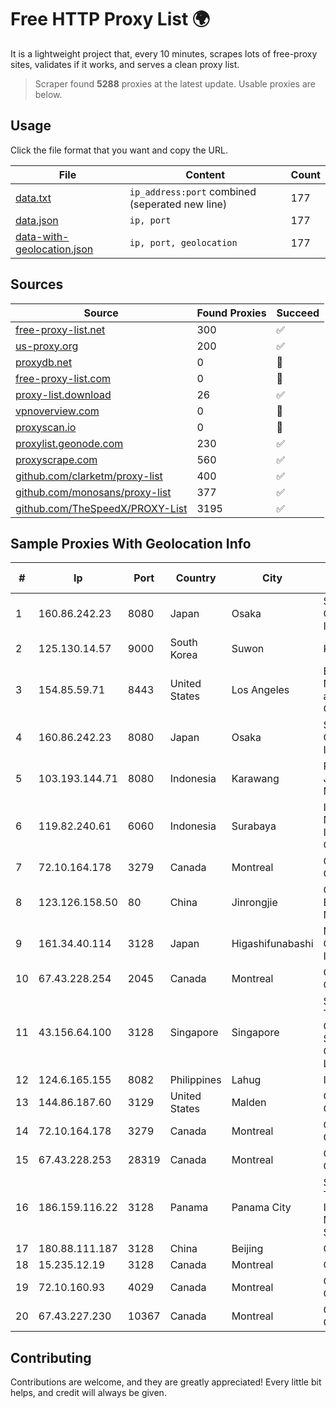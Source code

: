 
# Free HTTP Proxy List 🌍

It is a lightweight project that, every 10 minutes, scrapes lots of free-proxy sites, validates if it works, and serves a clean proxy list.


> Scraper found **5288** proxies at the latest update. Usable proxies are below.

## Usage

Click the file format that you want and copy the URL.


|File|Content|Count|
|----|-------|-----|
|[data.txt](https://raw.githubusercontent.com/themiralay/Proxy-List-World/master/data.txt)|`ip_address:port` combined (seperated new line)|177|
|[data.json](https://raw.githubusercontent.com/themiralay/Proxy-List-World/master/data.json)|`ip, port`|177|
|[data-with-geolocation.json](https://raw.githubusercontent.com/themiralay/Proxy-List-World/master/data-with-geolocation.json)|`ip, port, geolocation`|177|

## Sources

|Source|Found Proxies|Succeed|
|------|-------------|-------|
|[free-proxy-list.net](https://free-proxy-list.net)|300|✅|
|[us-proxy.org](https://www.us-proxy.org)|200|✅|
|[proxydb.net](http://proxydb.net)|0|🚫|
|[free-proxy-list.com](https://free-proxy-list.com/?page=&port=&type%5B%5D=http&type%5B%5D=https&up_time=0&search=Search)|0|🚫|
|[proxy-list.download](https://www.proxy-list.download/HTTP)|26|✅|
|[vpnoverview.com](https://vpnoverview.com/privacy/anonymous-browsing/free-proxy-servers)|0|🚫|
|[proxyscan.io](https://www.proxyscan.io)|0|🚫|
|[proxylist.geonode.com](https://proxylist.geonode.com/api/proxy-list?limit=300&page=1&sort_by=lastChecked&sort_type=desc&protocols=http,https)|230|✅|
|[proxyscrape.com](https://api.proxyscrape.com/v2/?request=displayproxies&protocol=http&timeout=10000&country=all&ssl=all&anonymity=all)|560|✅|
|[github.com/clarketm/proxy-list](https://raw.githubusercontent.com/clarketm/proxy-list/master/proxy-list-raw.txt)|400|✅|
|[github.com/monosans/proxy-list](https://raw.githubusercontent.com/monosans/proxy-list/main/proxies/http.txt)|377|✅|
|[github.com/TheSpeedX/PROXY-List](https://raw.githubusercontent.com/TheSpeedX/PROXY-List/master/http.txt)|3195|✅|


## Sample Proxies With Geolocation Info

|#|Ip|Port|Country|City|Internet Service Provider|
|-|--|----|-------|----|-------------------------|
|1|160.86.242.23|8080|Japan|Osaka|Sony Network Communications Inc|
|2|125.130.14.57|9000|South Korea|Suwon|Korea Telecom|
|3|154.85.59.71|8443|United States|Los Angeles|Beijing Baidu Netcom Science and Technology Co., Ltd.|
|4|160.86.242.23|8080|Japan|Osaka|Sony Network Communications Inc|
|5|103.193.144.71|8080|Indonesia|Karawang|PT Lintas Jaringan Nusantara|
|6|119.82.240.61|6060|Indonesia|Surabaya|Indonesia Network Information Center|
|7|72.10.164.178|3279|Canada|Montreal|GloboTech Communications|
|8|123.126.158.50|80|China|Jinrongjie|China Unicom Beijing Province Network|
|9|161.34.40.114|3128|Japan|Higashifunabashi|NTT PC Communications, Inc.|
|10|67.43.228.254|2045|Canada|Montreal|GloboTech Communications|
|11|43.156.64.100|3128|Singapore|Singapore|Shenzhen Tencent Computer Systems Company Limited|
|12|124.6.165.155|8082|Philippines|Lahug|INNOVE|
|13|144.86.187.60|3129|United States|Malden|Charles River Operation|
|14|72.10.164.178|3279|Canada|Montreal|GloboTech Communications|
|15|67.43.228.253|28319|Canada|Montreal|GloboTech Communications|
|16|186.159.116.22|3128|Panama|Panama City|Servicios de Tecnologías de Información de Misión Crítica, S.A.|
|17|180.88.111.187|3128|China|Beijing|GXBLnet|
|18|15.235.12.19|3128|Canada|Montreal|OVH SAS|
|19|72.10.160.93|4029|Canada|Montreal|GloboTech Communications|
|20|67.43.227.230|10367|Canada|Montreal|GloboTech Communications|



## Contributing

Contributions are welcome, and they are greatly appreciated! Every
little bit helps, and credit will always be given.

